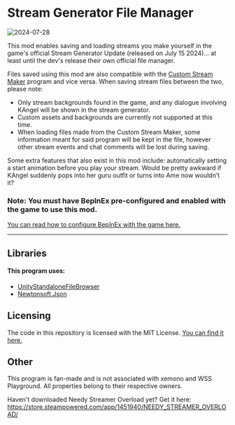 # Stream Generator File Manager

![2024-07-28](https://github.com/user-attachments/assets/53867487-deb0-4bb6-8c1f-5d8b14c8a690)

This mod enables saving and loading streams you make yourself in the game's official Stream Generator Update (released on July 15 2024)... at least until the dev's release their own official file manager.

Files saved using this mod are also compatible with the [Custom Stream Maker](https://github.com/amazeedaizee/CustomStreamMaker) program and vice versa. When saving stream files between the two, please note:
- Only stream backgrounds found in the game, and any dialogue involving KAngel will be shown in the stream generator.
- Custom assets and backgrounds are currently not supported at this time.
- When loading files made from the Custom Stream Maker, some information meant for said program will be kept in the file, however other stream events and chat comments will be lost during saving.

Some extra features that also exist in this mod include: automatically setting a start animation before you play your stream. Would be pretty awkward if KAngel suddenly pops into her guru outfit or turns into Ame now wouldn't it?

### Note: You must have BepInEx pre-configured and enabled with the game to use this mod.
[You can read how to configure BepInEx with the game here.](https://gist.github.com/amazeedaizee/ae0dd70cc0d842d6a83cd80451e3752e)

-----

## Libraries

#### This program uses:
  
- [UnityStandaloneFileBrowser](https://github.com/gkngkc/UnityStandaloneFileBrowser) <br/>
- [Newtonsoft.Json](https://github.com/JamesNK/Newtonsoft.Json) <br/>


## Licensing

The code in this repository is licensed with the MIT License. [You can find it here.](https://github.com/amazeedaizee/NeedyStreamGenFileManager/blob/master/LICENSE.txt)

## Other 

This program is fan-made and is not associated with xemono and WSS Playground. All properties belong to their respective owners.

Haven't downloaded Needy Streamer Overload yet? 
Get it here: https://store.steampowered.com/app/1451940/NEEDY_STREAMER_OVERLOAD/

